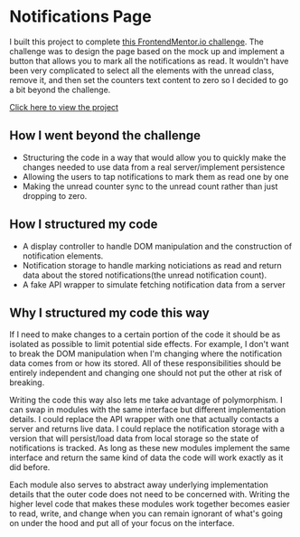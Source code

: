 # Notifications Page

I built this project to complete [this FrontendMentor.io challenge](https://www.frontendmentor.io/challenges/notifications-page-DqK5QAmKbC). The challenge was to design the page based on the mock up and implement a button that allows you to mark all the notifications as read. It wouldn't have been very complicated to select all the elements with the unread class, remove it, and then set the counters text content to zero so I decided to go a bit beyond the challenge.

[Click here to view the project](https://abojo-notifications-page.netlify.app/)

## How I went beyond the challenge

- Structuring the code in a way that would allow you to quickly make the changes needed to use data from a real server/implement persistence
- Allowing the users to tap notifications to mark them as read one by one
- Making the unread counter sync to the unread count rather than just dropping to zero.

## How I structured my code

- A display controller to handle DOM manipulation and the construction of notification elements.
- Notification storage to handle marking noticiations as read and return data about the stored notifications(the unread notification count).
- A fake API wrapper to simulate fetching notification data from a server

## Why I structured my code this way

If I need to make changes to a certain portion of the code it should be as isolated as possible to limit potential side effects.
For example, I don't want to break the DOM manipulation when I'm changing where the notification data comes from or how its stored. All of these responsibilities
should be entirely independent and changing one should not put the other at risk of breaking.

Writing the code this way also lets me take advantage of polymorphism. I can swap in modules with the same interface but different implementation details. I could
replace the API wrapper with one that actually contacts a server and returns live data. I could replace the notification storage
with a version that will persist/load data from local storage so the state of notifications is tracked. As long as these new modules implement the same
interface and return the same kind of data the code will work exactly as it did before.

Each module also serves to abstract away underlying implementation details that the outer code does not need to be concerned with. Writing the higher level code that makes these modules work together becomes easier to read, write, and change when you can remain ignorant of what's going on under the hood and put all of your focus on the interface.
